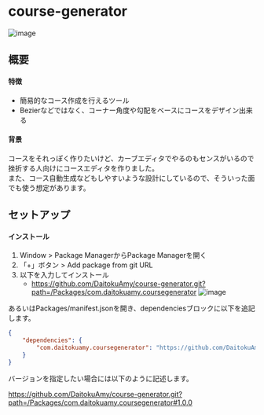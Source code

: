 # course-generator
![image](https://user-images.githubusercontent.com/6957962/229307899-39c1428b-027f-4b5c-9c94-27f8247795ce.png)
## 概要
#### 特徴
* 簡易的なコース作成を行えるツール
* Bezierなどではなく、コーナー角度や勾配をベースにコースをデザイン出来る

#### 背景
コースをそれっぽく作りたいけど、カーブエディタでやるのもセンスがいるので挫折する人向けにコースエディタを作りました。  
また、コース自動生成などもしやすいような設計にしているので、そういった面でも使う想定があります。

## セットアップ
#### インストール
1. Window > Package ManagerからPackage Managerを開く
2. 「+」ボタン > Add package from git URL
3. 以下を入力してインストール
   * https://github.com/DaitokuAmy/course-generator.git?path=/Packages/com.daitokuamy.coursegenerator
   ![image](https://user-images.githubusercontent.com/6957962/209446846-c9b35922-d8cb-4ba3-961b-52a81515c808.png)

あるいはPackages/manifest.jsonを開き、dependenciesブロックに以下を追記します。

```json
{
    "dependencies": {
        "com.daitokuamy.coursegenerator": "https://github.com/DaitokuAmy/course-generator.git?path=/Packages/com.daitokuamy.coursegenerator"
    }
}
```
バージョンを指定したい場合には以下のように記述します。

https://github.com/DaitokuAmy/course-generator.git?path=/Packages/com.daitokuamy.coursegenerator#1.0.0

